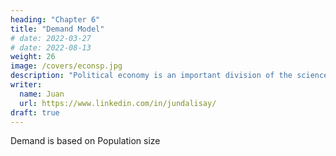 ```yaml
---
heading: "Chapter 6"
title: "Demand Model"
# date: 2022-03-27
# date: 2022-08-13
weight: 26
image: /covers/econsp.jpg
description: "Political economy is an important division of the science of government. The object of government is the happiness of men, united in society"
writer:
  name: Juan
  url: https://www.linkedin.com/in/jundalisay/
draft: true
---
```



Demand is based on Population size 
